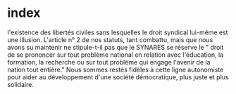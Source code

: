 # index

l'existence des libertés civiles sans lesquelles le droit syndical lui-même est une illusion. L'article n° 2 de nos statuts, tant combattu, mais que nous avons su maintenir ne stipule-t-il pas que le SYNARES se réserve le " droit de se prononcer sur tout problème national en relation avec l'éducation, la formation, la recherche ou sur tout problème qui engage l'avenir de la nation tout entière." Nous sommes restés fidèles à cette ligne autonomiste pour aider au développement d'une société démocratique, plus juste et plus solidaire.

